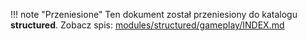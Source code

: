 !!! note "Przeniesione"
    Ten dokument został przeniesiony do katalogu **structured**.
    Zobacz spis: [modules/structured/gameplay/INDEX.md](../modules/structured/gameplay/INDEX.md)
